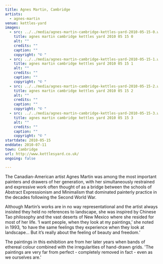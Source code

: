 ```yaml
---
title: Agnes Martin, Cambridge
artists:
  - agnes-martin
venue: kettles-yard
images:
  - src: ../../media/agnes-martin-cambridge-kettles-yard-2010-05-15-0.webp
    title: agnes martin cambridge kettles yard 2010 05 15 0
    alt: ""
    credits: ""
    caption: ""
    copyright: "© "
  - src: ../../media/agnes-martin-cambridge-kettles-yard-2010-05-15-1.webp
    title: agnes martin cambridge kettles yard 2010 05 15 1
    alt: ""
    credits: ""
    caption: ""
    copyright: "© "
  - src: ../../media/agnes-martin-cambridge-kettles-yard-2010-05-15-2.webp
    title: agnes martin cambridge kettles yard 2010 05 15 2
    alt: ""
    credits: ""
    caption: ""
    copyright: "© "
  - src: ../../media/agnes-martin-cambridge-kettles-yard-2010-05-15-3.webp
    title: agnes martin cambridge kettles yard 2010 05 15 3
    alt: ""
    credits: ""
    caption: ""
    copyright: "© "
startdate: 2010-05-15
enddate: 2010-07-11
town: Cambridge
url: http://www.kettlesyard.co.uk/
ongoing: false

---
```


The Canadian-American artist Agnes Martin was among the most important painters and drawers of her generation, with her simultaneously restrained and expressive work often thought of as a bridge between the schools of Abstract Expressionism and Minimalism that dominated painterly practice in the decades following the Second World War.

Although Martin’s works are in no way representational and the artist always insisted they held no references to landscape, she was inspired by Chinese Tao philosophy and the vast deserts of New Mexico where she resided for most of her life. ‘I want people, when they look at my paintings,’ she noted in 1993, ‘to have the same feelings they experience when they look at landscape… But it’s really about the feeling of beauty and freedom.’

The paintings in this exhibition are from her later years when bands of ethereal colour combined with the irregularities of hand-drawn grids. 'The paintings are very far from perfect - completely removed in fact - even as we ourselves are.'
